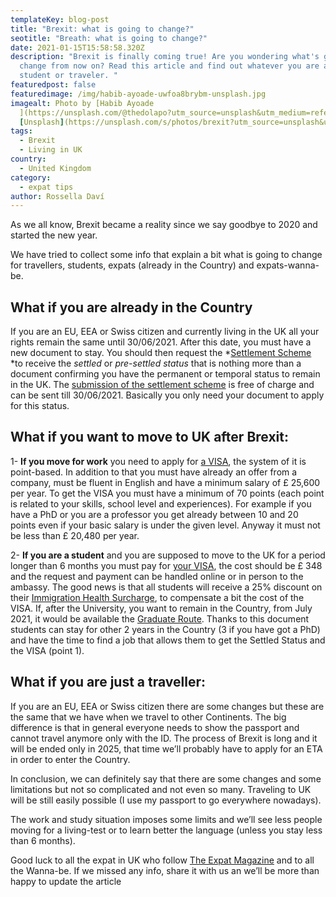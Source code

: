 ```yaml
---
templateKey: blog-post
title: "Brexit: what is going to change?"
seotitle: "Breath: what is going to change?"
date: 2021-01-15T15:58:58.320Z
description: "Brexit is finally coming true! Are you wondering what's going to
  change from now on? Read this article and find out whatever you are an expat,
  student or traveler. "
featuredpost: false
featuredimage: /img/habib-ayoade-uwfoa8brybm-unsplash.jpg
imagealt: Photo by [Habib Ayoade
  ](https://unsplash.com/@thedolapo?utm_source=unsplash&utm_medium=referral&utm_content=creditCopyText)on
  [Unsplash](https://unsplash.com/s/photos/brexit?utm_source=unsplash&utm_medium=referral&utm_content=creditCopyText)
tags:
  - Brexit
  - Living in UK
country:
  - United Kingdom
category:
  - expat tips
author: Rossella Daví
---
```

As we all know, Brexit became a reality since we say goodbye to 2020 and started the new year.

We have tried to collect some info that explain a bit what is going to change for travellers, students, expats (already in the Country) and expats-wanna-be.

## **What if you are already in the Country**

If you are an EU, EEA or Swiss citizen and currently living in the UK all your rights remain the same until 30/06/2021. After this date, you must have a new document to stay. You should then request the *[Settlement Scheme ](https://www.gov.uk/settled-status-eu-citizens-families)*to receive the *settled* or *pre-settled status* that is nothing more than a document confirming you have the permanent or temporal status to remain in the UK. The [submission of the settlement scheme](https://www.gov.uk/settled-status-eu-citizens-families/what-youll-need-to-apply) is free of charge and can be sent till 30/06/2021. Basically you only need your document to apply for this status.

## **What if you want to move to UK after Brexit:**

1- **If you move for work** you need to apply for [a VISA](https://www.bbc.com/news/uk-48785695), the system of it is point-based. In addition to that you must have already an offer from a company, must be fluent in English and have a minimum salary of £ 25,600 per year. To get the VISA you must have a minimum of 70 points (each point is related to your skills, school level and experiences). For example if you have a PhD or you are a professor you get already between 10 and 20 points even if your basic salary is under the given level. Anyway it must not be less than £ 20,480 per year.

2- **If you are a student** and you are supposed to move to the UK for a period longer than 6 months you must pay for [your VISA](https://study-uk.britishcouncil.org/moving-uk/eu-students), the cost should be £ 348 and the request and payment can be handled online or in person to the ambassy. The good news is that all students will receive a 25% discount on their [Immigration Health Surcharge](https://www.gov.uk/healthcare-immigration-application), to compensate a bit the cost of the VISA. If, after the University, you want to remain in the Country, from July 2021, it would be available the [Graduate Route](https://www.internationalstudents.cam.ac.uk/immigration/work-visas-after-study/graduate-immigration-route). Thanks to this document students can stay for other 2 years in the Country (3 if you have got a PhD) and have the time to find a job that allows them to get the Settled Status and the VISA (point 1).

## **What if you are just a traveller:**

If you are an EU, EEA or Swiss citizen there are some changes but these are the same that we have when we travel to other Continents. The big difference is that in general everyone needs to show the passport and cannot travel anymore only with the ID. The process of Brexit is long and it will be ended only in 2025, that time we’ll probably have to apply for an ETA in order to enter the Country.

In conclusion, we can definitely say that there are some changes and some limitations but not so complicated and not even so many. Traveling to UK will be still easily possible (I use my passport to go everywhere nowadays).

The work and study situation imposes some limits and we’ll see less people moving for a living-test or to learn better the language (unless you stay less than 6 months).

Good luck to all the expat in UK who follow [The Expat Magazine](https://www.thexpatmagazine.com) and to all the Wanna-be. If we missed any info, share it with us an we’ll be more than happy to update the article